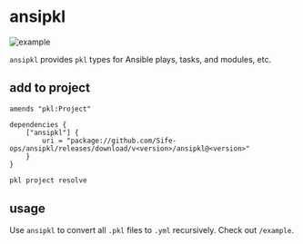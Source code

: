 # ansipkl

![example](https://i.imgur.com/ATcJ90A.png)

`ansipkl` provides `pkl` types for Ansible plays, tasks, and modules, etc.

## add to project

```pkl
amends "pkl:Project"

dependencies {
    ["ansipkl"] { 
        uri = "package://github.com/Sife-ops/ansipkl/releases/download/v<version>/ansipkl@<version>"
    }
}
```

```bash
pkl project resolve
```

## usage

Use `ansipkl` to convert all `.pkl` files to `.yml` recursively. Check out
`/example`.
